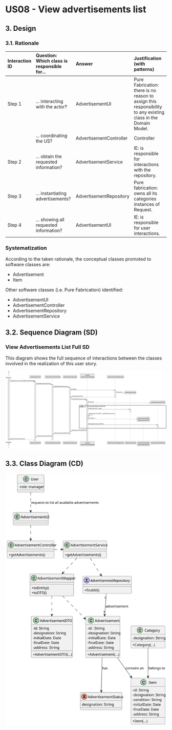 # US08 - View advertisements list

## 3. Design

### 3.1. Rationale

| Interaction ID | Question: Which class is responsible for... | Answer                  | Justification (with patterns)                                                                                 |
|:---------------|:--------------------------------------------|:------------------------|:--------------------------------------------------------------------------------------------------------------|
| Step 1         | ... interacting with the actor?             | AdvertisementUI         | Pure Fabrication: there is no reason to assign this responsibility to any existing class in the Domain Model. |
|                | ... coordinating the US?                    | AdvertisementController | Controller                                                                                                    |
| Step 2         | ... obtain the requested information?       | AdvertisementService    | IE: is responsible for interactions with the repository.                                                      |
| Step 3         | ... instantiating advertisements?           | AdvertisementRepository | Pure fabrication: owns all its categories instances of Request.                                               |
| Step 4         | ... showing all requested information?      | AdvertisementUI         | IE: is responsible for user interactions.                                                                     |

### Systematization ##

According to the taken rationale, the conceptual classes promoted to software classes are:

* Advertisement
* Item

Other software classes (i.e. Pure Fabrication) identified:

* AdvertisementUI
* AdvertisementController
* AdvertisementRepository
* AdvertisementService

## 3.2. Sequence Diagram (SD)

### View Advertisements List Full SD

This diagram shows the full sequence of interactions between the classes involved in the realization of this user story.

![Sequence Diagram - Full](US08-SD.svg)


## 3.3. Class Diagram (CD)

![Class Diagram](US08-CD.svg)